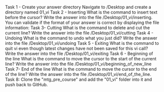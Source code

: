 Task 1 - Create your answer directory
Navigate to /Desktop and create a directory named 01_vi
Task 2 - Inserting
What is the command to insert text before the cursor?
Write the answer into the file /Desktop/01_vi/inserting.
You can validate if the format of your answer is correct by displaying the file information:
Task 3- Cutting
What is the command to delete and cut the current line?
Write the answer into the file /Desktop/01_vi/cutting
Task 4 - Undoing
What is the command to undo what you just did?
Write the answer into the file /Desktop/01_vi/undoing
Task 5 - Exiting
What is the command to quit vi even though latest changes have not been saved for this vi call?
Write the answer into the file /Desktop/01_vi/exiting
Task 6 - Beginning of the line
What is the command to move the cursor to the start of the current line?
Write the answer into the file /Desktop/01_vi/beginning_of_new_line
Task 7- End of the line
What is the command to move the cursor to the end of the line?
Write the answer into the file
 /Desktop/01_vi/end_of_the_line.
Task 8: Clone the "mtg_pre_course"  and add the "01_vi" folder into it and push back to GitHub. 
